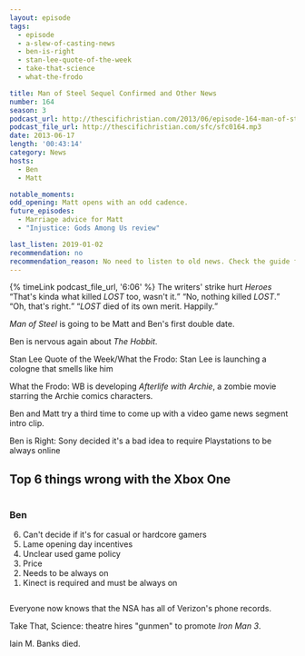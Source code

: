 ```yaml
---
layout: episode
tags:
  - episode
  - a-slew-of-casting-news
  - ben-is-right
  - stan-lee-quote-of-the-week
  - take-that-science
  - what-the-frodo

title: Man of Steel Sequel Confirmed and Other News
number: 164
season: 3
podcast_url: http://thescifichristian.com/2013/06/episode-164-man-of-steel-sequel-confirmed-and-other-news/
podcast_file_url: http://thescifichristian.com/sfc/sfc0164.mp3
date: 2013-06-17
length: '00:43:14'
category: News
hosts:
  - Ben
  - Matt

notable_moments:
odd_opening: Matt opens with an odd cadence.
future_episodes:
  - Marriage advice for Matt
  - "Injustice: Gods Among Us review"

last_listen: 2019-01-02
recommendation: no
recommendation_reason: No need to listen to old news. Check the guide for what's interesting in hindsight.
---
```

<div class="quote">
  {% timeLink podcast_file_url, '6:06' %}
  <span class="quote-context is-size-6">The writers' strike hurt <i class="work-title">Heroes</i></span>
  <q class="ben">That's kinda what killed <i class="work-title">LOST</i> too, wasn't it.</q>
  <q class="matt">No, nothing killed <i class="work-title">LOST</i>.</q>
  <q class="ben">Oh, that's right.</q>
  <q class="matt"><i class="work-title">LOST</i> died of its own merit. Happily.</q>
</div>

<i class="work-title">Man of Steel</i> is going to be Matt and Ben's first double date. 

Ben is nervous again about <i class="work-title">The Hobbit</i>.

Stan Lee Quote of the Week/What the Frodo: Stan Lee is launching a cologne that smells like him

What the Frodo: WB is developing <i class="work-title">Afterlife with Archie</i>, a zombie movie starring the Archie comics characters.

Ben and Matt try a third time to come up with a video game news segment intro clip.

Ben is Right: Sony decided it's a bad idea to require Playstations to be always online

<div class="top-five">
  <h2 class="has-text-centered">Top 6 things wrong with the Xbox One</h2>
  <div class="columns">
    <div class="column ben">
      <h3>Ben</h3>
      <ol reversed>
        <li>Can't decide if it's for casual or hardcore gamers 
        <li>Lame opening day incentives
        <li>Unclear used game policy
        <li>Price
        <li>Needs to be always on
        <li>Kinect is required and must be always on 
      </ol>
    </div>
  </div>
</div>

Everyone now knows that the NSA has all of Verizon's phone records. 

Take That, Science: theatre hires "gunmen" to promote <i class="work-title">Iron Man 3</i>.

Iain M. Banks died.